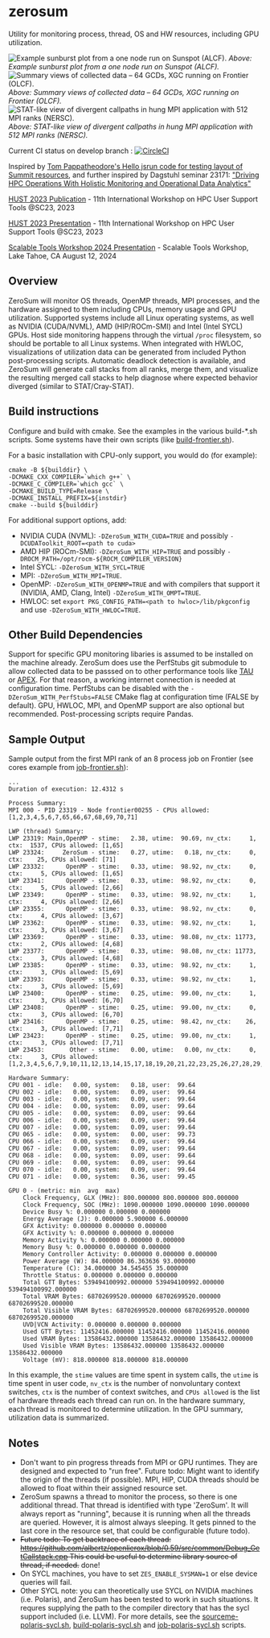 # zerosum
Utility for monitoring process, thread, OS and HW resources, including GPU utilization.

![Example sunburst plot from a one node run on Sunspot (ALCF).](./doc/sunburst.png)
<i>Above: Example sunburst plot from a one node run on Sunspot (ALCF).</i>
![Summary views of collected data – 64 GCDs, XGC running on Frontier (OLCF).](./doc/gpu-time-series.png)
<i>Above: Summary views of collected data – 64 GCDs, XGC running on Frontier (OLCF).</i>
![STAT-like view of divergent callpaths in hung MPI application with 512 MPI ranks (NERSC).](./doc/callpaths.png)
<i>Above: STAT-like view of divergent callpaths in hung MPI application with 512 MPI ranks (NERSC).</i>

Current CI status on develop branch : [![CircleCI](https://circleci.com/gh/UO-OACISS/zerosum.svg?style=svg)](https://circleci.com/gh/UO-OACISS/zerosum)

Inspired by [Tom Pappatheodore's Hello jsrun code for testing layout of Summit resources](https://code.ornl.gov/t4p/Hello_jsrun), and further inspired by Dagstuhl seminar 23171: ["Driving HPC Operations With Holistic Monitoring and Operational Data Analytics"](https://www.dagstuhl.de/en/seminars/seminar-calendar/seminar-details/23171)

[HUST 2023 Publication](https://dl.acm.org/doi/abs/10.1145/3624062.3624145) - 11th International Workshop on HPC User Support Tools @SC23, 2023

[HUST 2023 Presentation](https://home.nic.uoregon.edu/~khuck/zerosum/2023-HUST-ZeroSum.pdf) - 11th International Workshop on HPC User Support Tools @SC23, 2023

[Scalable Tools Workshop 2024 Presentation](https://dyninst.github.io/scalable_tools_workshop/petascale2024/monday.html) - Scalable Tools Workshop, Lake Tahoe, CA August 12, 2024

## Overview

ZeroSum will monitor OS threads, OpenMP threads, MPI processes, and the
hardware assigned to them including CPUs, memory usage and GPU utilization.
Supported systems include all Linux operating systems, as well as NVIDIA
(CUDA/NVML), AMD (HIP/ROCm-SMI) and Intel (Intel SYCL) GPUs.  Host side
monitoring happens through the virtual `/proc` filesystem, so should be
portable to all Linux systems. When integrated with HWLOC, visualizations of
utilization data can be generated from included Python post-processing scripts.
Automatic deadlock detection is available, and ZeroSum will generate call
stacks from all ranks, merge them, and visualize the resulting merged call
stacks to help diagnose where expected behavior diverged (similar to
STAT/Cray-STAT).

## Build instructions

Configure and build with cmake. See the examples in the various build-\*.sh scripts.
Some systems have their own scripts (like [build-frontier.sh](scripts/build-frontier.sh)).

For a basic installation with CPU-only support, you would do (for example):

```
cmake -B ${builddir} \
-DCMAKE_CXX_COMPILER=`which g++` \
-DCMAKE_C_COMPILER=`which gcc` \
-DCMAKE_BUILD_TYPE=Release \
-DCMAKE_INSTALL_PREFIX=${instdir}
cmake --build ${builddir}
```

For additional support options, add:
* NVIDIA CUDA (NVML): `-DZeroSum_WITH_CUDA=TRUE` and possibly `-DCUDAToolkit_ROOT=<path to cuda>`
* AMD HIP (ROCm-SMI): `-DZeroSum_WITH_HIP=TRUE` and possibly `-DROCM_PATH=/opt/rocm-${ROCM_COMPILER_VERSION}`
* Intel SYCL: `-DZeroSum_WITH_SYCL=TRUE`
* MPI: `-DZeroSum_WITH_MPI=TRUE`.
* OpenMP: `-DZeroSum_WITH_OPENMP=TRUE` and with compilers that support it (NVIDIA, AMD, Clang, Intel) `-DZeroSum_WITH_OMPT=TRUE`.
* HWLOC: set `export PKG_CONFIG_PATH=<path to hwloc>/lib/pkgconfig` and use `-DZeroSum_WITH_HWLOC=TRUE`.

## Other Build Dependencies

Support for specific GPU monitoring libaries is assumed to be installed on the machine already. ZeroSum
does use the PerfStubs git submodule to allow collected data to be passsed on to other
performance tools like [TAU](https://github.com/UO-OACISS/tau2/) or
[APEX](https://github.com/UO-OACISS/apex/). For that reason, a working internet connection
is needed at configuration time. PerfStubs can be disabled with the `-DZeroSum_WITH_PerfStubs=FALSE`
CMake flag at configuration time (FALSE by default). GPU, HWLOC, MPI, and OpenMP support are also optional but recommended.
Post-processing scripts require Pandas.

## Sample Output

Sample output from the first MPI rank of an 8 process job on Frontier (see
cores example from [job-frontier.sh](scripts/job-frontier.sh)):
```
...
Duration of execution: 12.4312 s

Process Summary:
MPI 000 - PID 23319 - Node frontier00255 - CPUs allowed: [1,2,3,4,5,6,7,65,66,67,68,69,70,71]

LWP (thread) Summary:
LWP 23319: Main,OpenMP - stime:   2.38, utime:  90.69, nv_ctx:     1, ctx:  1537, CPUs allowed: [1,65]
LWP 23324:     ZeroSum - stime:   0.27, utime:   0.18, nv_ctx:     0, ctx:    25, CPUs allowed: [71]
LWP 23332:      OpenMP - stime:   0.33, utime:  98.92, nv_ctx:     0, ctx:     5, CPUs allowed: [1,65]
LWP 23341:      OpenMP - stime:   0.33, utime:  98.92, nv_ctx:     0, ctx:     5, CPUs allowed: [2,66]
LWP 23349:      OpenMP - stime:   0.33, utime:  98.92, nv_ctx:     1, ctx:     4, CPUs allowed: [2,66]
LWP 23355:      OpenMP - stime:   0.33, utime:  98.92, nv_ctx:     0, ctx:     4, CPUs allowed: [3,67]
LWP 23362:      OpenMP - stime:   0.33, utime:  98.92, nv_ctx:     1, ctx:     3, CPUs allowed: [3,67]
LWP 23369:      OpenMP - stime:   0.33, utime:  98.08, nv_ctx: 11773, ctx:     2, CPUs allowed: [4,68]
LWP 23377:      OpenMP - stime:   0.33, utime:  98.08, nv_ctx: 11773, ctx:     3, CPUs allowed: [4,68]
LWP 23385:      OpenMP - stime:   0.33, utime:  98.92, nv_ctx:     1, ctx:     3, CPUs allowed: [5,69]
LWP 23393:      OpenMP - stime:   0.33, utime:  98.92, nv_ctx:     1, ctx:     3, CPUs allowed: [5,69]
LWP 23400:      OpenMP - stime:   0.25, utime:  99.00, nv_ctx:     1, ctx:     3, CPUs allowed: [6,70]
LWP 23408:      OpenMP - stime:   0.25, utime:  99.00, nv_ctx:     0, ctx:     3, CPUs allowed: [6,70]
LWP 23416:      OpenMP - stime:   0.25, utime:  98.42, nv_ctx:    26, ctx:     3, CPUs allowed: [7,71]
LWP 23423:      OpenMP - stime:   0.25, utime:  99.00, nv_ctx:     1, ctx:     3, CPUs allowed: [7,71]
LWP 23453:       Other - stime:   0.00, utime:   0.00, nv_ctx:     0, ctx:     3, CPUs allowed: [1,2,3,4,5,6,7,9,10,11,12,13,14,15,17,18,19,20,21,22,23,25,26,27,28,29,30,31,33,34,35,36,37,38,39,41,42,43,44,45,46,47,49,50,51,52,53,54,55,57,58,59,60,61,62,63,65,66,67,68,69,70,71,73,74,75,76,77,78,79,81,82,83,84,85,86,87,89,90,91,92,93,94,95,97,98,99,100,101,102,103,105,106,107,108,109,110,111,113,114,115,116,117,118,119,121,122,123,124,125,126,127]

Hardware Summary:
CPU 001 - idle:   0.00, system:   0.18, user:  99.64
CPU 002 - idle:   0.00, system:   0.09, user:  99.64
CPU 003 - idle:   0.00, system:   0.09, user:  99.64
CPU 004 - idle:   0.00, system:   0.09, user:  99.64
CPU 005 - idle:   0.00, system:   0.09, user:  99.64
CPU 006 - idle:   0.00, system:   0.09, user:  99.64
CPU 007 - idle:   0.00, system:   0.09, user:  99.64
CPU 065 - idle:   0.00, system:   0.00, user:  99.73
CPU 066 - idle:   0.00, system:   0.09, user:  99.64
CPU 067 - idle:   0.00, system:   0.09, user:  99.64
CPU 068 - idle:   0.00, system:   0.09, user:  99.64
CPU 069 - idle:   0.00, system:   0.09, user:  99.64
CPU 070 - idle:   0.00, system:   0.09, user:  99.64
CPU 071 - idle:   0.00, system:   0.36, user:  99.45

GPU 0 - (metric: min  avg  max)
    Clock Frequency, GLX (MHz): 800.000000 800.000000 800.000000
    Clock Frequency, SOC (MHz): 1090.000000 1090.000000 1090.000000
    Device Busy %: 0.000000 0.000000 0.000000
    Energy Average (J): 0.000000 5.900000 6.000000
    GFX Activity: 0.000000 0.000000 0.000000
    GFX Activity %: 0.000000 0.000000 0.000000
    Memory Activity %: 0.000000 0.000000 0.000000
    Memory Busy %: 0.000000 0.000000 0.000000
    Memory Controller Activity: 0.000000 0.000000 0.000000
    Power Average (W): 84.000000 86.363636 93.000000
    Temperature (C): 34.000000 34.545455 35.000000
    Throttle Status: 0.000000 0.000000 0.000000
    Total GTT Bytes: 539494100992.000000 539494100992.000000 539494100992.000000
    Total VRAM Bytes: 68702699520.000000 68702699520.000000 68702699520.000000
    Total Visible VRAM Bytes: 68702699520.000000 68702699520.000000 68702699520.000000
    UVD|VCN Activity: 0.000000 0.000000 0.000000
    Used GTT Bytes: 11452416.000000 11452416.000000 11452416.000000
    Used VRAM Bytes: 13586432.000000 13586432.000000 13586432.000000
    Used Visible VRAM Bytes: 13586432.000000 13586432.000000 13586432.000000
    Voltage (mV): 818.000000 818.000000 818.000000
```
In this example, the `stime` values are time spent in system calls, the `utime` is time spent in user code, `nv_ctx` is the number of nonvoluntary context switches, `ctx` is the number of context switches, and `CPUs allowed` is the list of hardware threads each thread can run on. In the hardware summary, each thread is monitored to determine utilization. In the GPU summary, utilization data is summarized.

## Notes

 * Don't want to pin progress threads from MPI or GPU runtimes. They are designed
   and expected to "run free".
   Future todo: Might want to identify the origin of the threads (if possible).
   MPI, HIP, CUDA threads should be allowed to float within their
   assigned resource set.
 * ZeroSum spawns a thread to monitor the process, so there is one additional
   thread. That thread is identified with type 'ZeroSum'. It will always report as
   "running", because it is running when all the threads are queried. However,
   it is almost always sleeping. It gets pinned to the last
   core in the resource set, that could be configurable (future todo).
 * ~~Future todo: To get backtrace of each thread:
   https://github.com/albertz/openlierox/blob/0.59/src/common/Debug_GetCallstack.cpp
   This could be useful to determine library source of thread, if needed.~~ done!
 * On SYCL machines, you have to set `ZES_ENABLE_SYSMAN=1` or else device queries
   will fail.
 * Other SYCL note: you can theoretically use SYCL on NVIDIA machines (i.e. Polaris),
   and ZeroSum has been tested to work in such situations. It requres supplying the
   path to the compiler directory that has the sycl support included (i.e. LLVM).
   For more details, see the [sourceme-polaris-sycl.sh](scripts/sourceme-polaris-sycl.sh),
   [build-polaris-sycl.sh](scripts/build-polaris-sycl.sh) and
   [job-polaris-sycl.sh](scripts/job-polaris-sycl.sh) scripts.


